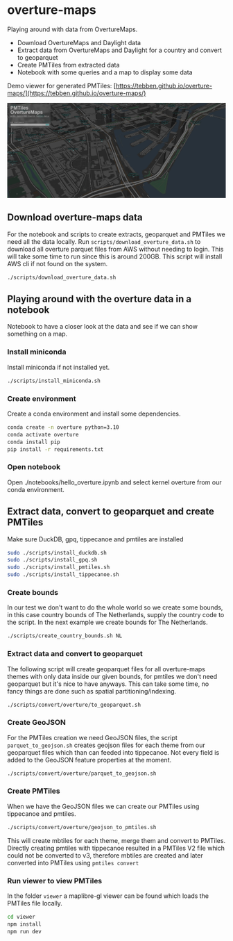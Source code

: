 # overture-maps

Playing around with data from OvertureMaps.

-   Download OvertureMaps and Daylight data
-   Extract data from OvertureMaps and Daylight for a country and convert to geoparquet
-   Create PMTiles from extracted data
-   Notebook with some queries and a map to display some data

Demo viewer for generated PMTiles: [https://tebben.github.io/overture-maps/](https://tebben.github.io/overture-maps/)

![PMTiles](./data/images/pmtiles.jpg)

## Download overture-maps data

For the notebook and scripts to create extracts, geoparquet and PMTiles we need all the data locally. Run `scripts/download_overture_data.sh` to download all overture parquet files from AWS without needing to login. This will take some time to run since this is around 200GB. This script will install AWS cli if not found on the system.

```sh
./scripts/download_overture_data.sh
```

## Playing around with the overture data in a notebook

Notebook to have a closer look at the data and see if we can show something on a map.

### Install miniconda

Install miniconda if not installed yet.

```sh
./scripts/install_miniconda.sh
```

### Create environment

Create a conda environment and install some dependencies.

```sh
conda create -n overture python=3.10
conda activate overture
conda install pip
pip install -r requirements.txt
```

### Open notebook

Open ./notebooks/hello_overture.ipynb and select kernel overture from our conda environment.

## Extract data, convert to geoparquet and create PMTiles

Make sure DuckDB, gpq, tippecanoe and pmtiles are installed

```sh
sudo ./scripts/install_duckdb.sh
sudo ./scripts/install_gpq.sh
sudo ./scripts/install_pmtiles.sh
sudo ./scripts/install_tippecanoe.sh
```

### Create bounds

In our test we don't want to do the whole world so we create some bounds, in this case country bounds of The Netherlands, supply the country code to the script. In the next example we create bounds for The Netherlands.

```sh
./scripts/create_country_bounds.sh NL
```

### Extract data and convert to geoparquet

The following script will create geoparquet files for all overture-maps themes with only data inside our given bounds, for pmtiles we don't need geoparquet but it's nice to have anyways. This can take some time, no fancy things are done such as spatial partitioning/indexing.

```sh
./scripts/convert/overture/to_geoparquet.sh
```

### Create GeoJSON

For the PMTiles creation we need GeoJSON files, the script `parquet_to_geojson.sh` creates geojson files for each theme from our geoparquet files which than can feeded into tippecanoe. Not every field is added to the GeoJSON feature properties at the moment.

```sh
./scripts/convert/overture/parquet_to_geojson.sh
```

### Create PMTiles

When we have the GeoJSON files we can create our PMTiles using tippecanoe and pmtiles.

```sh
./scripts/convert/overture/geojson_to_pmtiles.sh
```

This will create mbtiles for each theme, merge them and convert to PMTiles. Directly creating pmtiles with tippecanoe resulted in a PMTiles V2 file which could not be converted to v3, therefore mbtiles are created and later converted into PMTiles using `pmtiles convert`

### Run viewer to view PMTiles

In the folder `viewer` a maplibre-gl viewer can be found which loads the PMTiles file locally.

```sh
cd viewer
npm install
npm run dev
```
